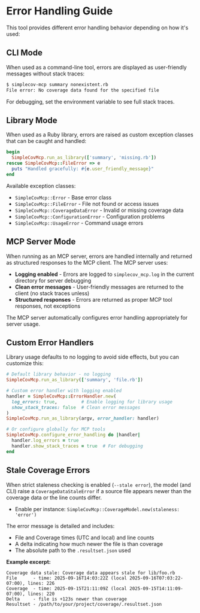 # Error Handling Guide

This tool provides different error handling behavior depending on how it's used:

## CLI Mode

When used as a command-line tool, errors are displayed as user-friendly messages without stack traces:

```bash
$ simplecov-mcp summary nonexistent.rb
File error: No coverage data found for the specified file
```

For debugging, set the environment variable to see full stack traces.

## Library Mode

When used as a Ruby library, errors are raised as custom exception classes that can be caught and handled:

```ruby
begin
  SimpleCovMcp.run_as_library(['summary', 'missing.rb'])
rescue SimpleCovMcp::FileError => e
  puts "Handled gracefully: #{e.user_friendly_message}"
end
```

Available exception classes:
- `SimpleCovMcp::Error` - Base error class
- `SimpleCovMcp::FileError` - File not found or access issues
- `SimpleCovMcp::CoverageDataError` - Invalid or missing coverage data
- `SimpleCovMcp::ConfigurationError` - Configuration problems
- `SimpleCovMcp::UsageError` - Command usage errors

## MCP Server Mode

When running as an MCP server, errors are handled internally and returned as structured responses to the MCP client. The MCP server uses:

- **Logging enabled** - Errors are logged to `simplecov_mcp.log` in the current directory for server debugging
- **Clean error messages** - User-friendly messages are returned to the client (no stack traces unless)
- **Structured responses** - Errors are returned as proper MCP tool responses, not exceptions

The MCP server automatically configures error handling appropriately for server usage.

## Custom Error Handlers

Library usage defaults to no logging to avoid side effects, but you can customize this:

```ruby
# Default library behavior - no logging
SimpleCovMcp.run_as_library(['summary', 'file.rb'])

# Custom error handler with logging enabled
handler = SimpleCovMcp::ErrorHandler.new(
  log_errors: true,         # Enable logging for library usage
  show_stack_traces: false  # Clean error messages
)
SimpleCovMcp.run_as_library(argv, error_handler: handler)

# Or configure globally for MCP tools
SimpleCovMcp.configure_error_handling do |handler|
  handler.log_errors = true
  handler.show_stack_traces = true  # For debugging
end
```

## Stale Coverage Errors

When strict staleness checking is enabled (`--stale error`), the model (and CLI) raise a `CoverageDataStaleError` if a source file appears newer than the coverage data or the line counts differ.

- Enable per instance: `SimpleCovMcp::CoverageModel.new(staleness: 'error')`

The error message is detailed and includes:

- File and Coverage times (UTC and local) and line counts
- A delta indicating how much newer the file is than coverage
- The absolute path to the `.resultset.json` used

**Example excerpt:**

```
Coverage data stale: Coverage data appears stale for lib/foo.rb
File      - time: 2025-09-16T14:03:22Z (local 2025-09-16T07:03:22-07:00), lines: 226
Coverage  - time: 2025-09-15T21:11:09Z (local 2025-09-15T14:11:09-07:00), lines: 220
Delta     - file is +123s newer than coverage
Resultset - /path/to/your/project/coverage/.resultset.json
```
